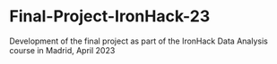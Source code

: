 # Final-Project-IronHack-23
Development of the final project as part of the IronHack Data Analysis course in Madrid, April 2023
